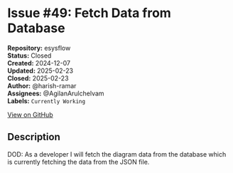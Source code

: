 # Issue #49: Fetch Data from Database

**Repository:** esysflow  
**Status:** Closed  
**Created:** 2024-12-07  
**Updated:** 2025-02-23  
**Closed:** 2025-02-23  
**Author:** @harish-ramar  
**Assignees:** @AgilanArulchelvam  
**Labels:** `Currently Working`  

[View on GitHub](https://github.com/Simtestlab/esysflow/issues/49)

## Description

DOD: As a developer I will fetch the diagram data from the database which is currently fetching the data from the JSON file.